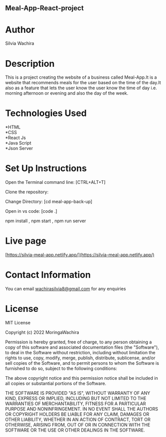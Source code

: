 ## Meal-App-React-project
# Author
Silvia Wachira
# Description
This is a project creating the website of a business called Meal-App.It is a website that recommends meals for the user based on the time of the day.It also as a feature that lets the user know the user know the time of day i.e. morning afternoon or evening and also the day of the week.
# Technologies Used
*HTML<br>
*CSS<br>
*React Js<br>
*Java Script<br>
*Json Server
# Set Up Instructions
Open the Terminal command line: [CTRL+ALT+T]

Clone the repository:

Change Directory: [cd meal-app-back-up]

Open in vs code: [code .]

npm install , npm start , npm run server

# Live page
[https://silvia-meal-app.netlify.app/](https://silvia-meal-app.netlify.app/)

# Contact Information
You can email wachirasilvia8@gmail.com for any enquiries 
# License
MIT License

Copyright (c) 2022 MoringaWachira

Permission is hereby granted, free of charge, to any person obtaining a copy
of this software and associated documentation files (the "Software"), to deal
in the Software without restriction, including without limitation the rights
to use, copy, modify, merge, publish, distribute, sublicense, and/or sell
copies of the Software, and to permit persons to whom the Software is
furnished to do so, subject to the following conditions:

The above copyright notice and this permission notice shall be included in all
copies or substantial portions of the Software.

THE SOFTWARE IS PROVIDED "AS IS", WITHOUT WARRANTY OF ANY KIND, EXPRESS OR
IMPLIED, INCLUDING BUT NOT LIMITED TO THE WARRANTIES OF MERCHANTABILITY,
FITNESS FOR A PARTICULAR PURPOSE AND NONINFRINGEMENT. IN NO EVENT SHALL THE
AUTHORS OR COPYRIGHT HOLDERS BE LIABLE FOR ANY CLAIM, DAMAGES OR OTHER
LIABILITY, WHETHER IN AN ACTION OF CONTRACT, TORT OR OTHERWISE, ARISING FROM,
OUT OF OR IN CONNECTION WITH THE SOFTWARE OR THE USE OR OTHER DEALINGS IN THE
SOFTWARE.



